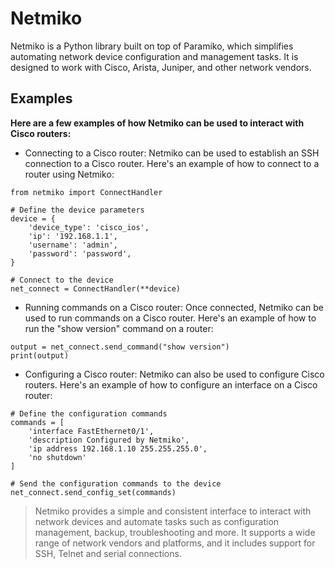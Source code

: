 # Netmiko

Netmiko is a Python library built on top of Paramiko, which simplifies automating network device configuration and management tasks. It is designed to work with Cisco, Arista, Juniper, and other network vendors.

## Examples 

**Here are a few examples of how Netmiko can be used to interact with Cisco routers:** 

* Connecting to a Cisco router: Netmiko can be used to establish an SSH connection to a Cisco router. Here's an example of how to connect to a router using Netmiko:

```
from netmiko import ConnectHandler

# Define the device parameters
device = {
    'device_type': 'cisco_ios',
    'ip': '192.168.1.1',
    'username': 'admin',
    'password': 'password',
}

# Connect to the device
net_connect = ConnectHandler(**device)
```

* Running commands on a Cisco router: Once connected, Netmiko can be used to run commands on a Cisco router. Here's an example of how to run the "show version" command on a router:

```
output = net_connect.send_command("show version")
print(output)
```

* Configuring a Cisco router: Netmiko can also be used to configure Cisco routers. Here's an example of how to configure an interface on a Cisco router:

```
# Define the configuration commands
commands = [
    'interface FastEthernet0/1',
    'description Configured by Netmiko',
    'ip address 192.168.1.10 255.255.255.0',
    'no shutdown'
]

# Send the configuration commands to the device
net_connect.send_config_set(commands)
```
> Netmiko provides a simple and consistent interface to interact with network devices and automate tasks such as configuration management, backup, troubleshooting and more. It supports a wide range of network vendors and platforms, and it includes support for SSH, Telnet and serial connections.

